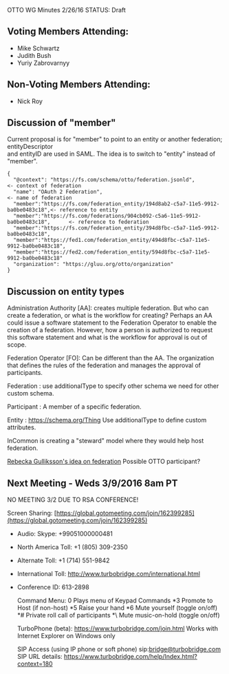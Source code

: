 OTTO WG Minutes 2/26/16
STATUS: Draft

## Voting Members Attending:
 - Mike Schwartz
 - Judith Bush
 - Yuriy Zabrovarnyy

## Non-Voting Members Attending:
 - Nick Roy
 
## Discussion of "member" 

Current proposal is for "member" to point to an entity or another federation; entityDescriptor  
and entityID are used in SAML. The idea is to switch to "entity" instead of "member".

    {
      "@context": "https://fs.com/schema/otto/federation.jsonld",                      <- context of federation
      "name": "OAuth 2 Federation",                                                    <- name of federation
      "member":"https://fs.com/federation_entity/194d8ab2-c5a7-11e5-9912-ba0be0483c18",<- reference to entity
      "member":"https://fs.com/federations/904cb092-c5a6-11e5-9912-ba0be0483c18",      <- reference to federation
      "member":"https://fs.com/federation_entity/394d8fbc-c5a7-11e5-9912-ba0be0483c18",
      "member":"https://fed1.com/federation_entity/494d8fbc-c5a7-11e5-9912-ba0be0483c18",
      "member":"https://fed2.com/federation_entity/594d8fbc-c5a7-11e5-9912-ba0be0483c18" 
      "organization": "https://gluu.org/otto/organization"
    }

## Discussion on entity types

Administration Authority [AA]: creates multiple federation. But who can create a federation, or 
what is the workflow for creating? Perhaps an AA could issue a software statement to the Federation Operator 
to enable the creation of a federation. However, how a person is authorized to request this software
statement and what is the workflow for approval is out of scope. 

Federation Operator [FO]: Can be different than the AA. The organization that defines the rules
of the federation and manages the approval of participants.

Federation : use additionalType to specify other schema we need for other custom schema.

Participant : A member of a specific federation.

Entity : https://schema.org/Thing  Use additionalType to define custom attributes. 

InCommon is creating a "steward" model where they would help host federation.

[Rebecka Gulliksson's idea on federation](https://gist.github.com/rebeckag/f0de040f2cf26b8f2705)
Possible OTTO participant?

## Next Meeting - Weds 3/9/2016 8am PT

NO MEETING 3/2 DUE TO RSA CONFERENCE!

Screen Sharing: [https://global.gotomeeting.com/join/162399285](https://global.gotomeeting.com/join/162399285)

 - Audio: Skype: +99051000000481
 - North America Toll: +1 (805) 309-2350
 - Alternate Toll: +1 (714) 551-9842
 - International Toll: http://www.turbobridge.com/international.html

 - Conference ID: 613-2898

    Command Menu: 0 Plays menu of Keypad Commands *3 Promote to Host (if non-host) *5 Raise your hand 
    *6 Mute yourself (toggle on/off) *# Private roll call of participants *\ Mute music-on-hold (toggle on/off)

    TurboPhone (beta): https://www.turbobridge.com/join.html Works with Internet Explorer on Windows only

    SIP Access (using IP phone or soft phone) sip:bridge@turbobridge.com
    SIP URL details: https://www.turbobridge.com/help/Index.html?context=180

